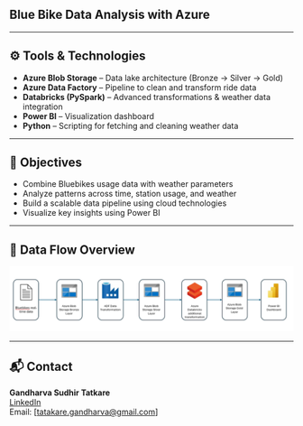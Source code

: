 ## Blue Bike Data Analysis with Azure


---

## ⚙️ Tools & Technologies

- **Azure Blob Storage** – Data lake architecture (Bronze → Silver → Gold)
- **Azure Data Factory** – Pipeline to clean and transform ride data
- **Databricks (PySpark)** – Advanced transformations & weather data integration
- **Power BI** – Visualization dashboard
- **Python** – Scripting for fetching and cleaning weather data

---

## 🧠 Objectives

- Combine Bluebikes usage data with weather parameters
- Analyze patterns across time, station usage, and weather
- Build a scalable data pipeline using cloud technologies
- Visualize key insights using Power BI

---

## 🔄 Data Flow Overview

![image_alt](https://github.com/GandharvaTatkare/BlueBikesProject/blob/d5cd4562d0612af5e0d3874e2ba6d76ba50ee685/data_flow.png)

---

## 📬 Contact

**Gandharva Sudhir Tatkare**  
[LinkedIn](https://www.linkedin.com/in/gandharva-tatkare/)  
Email: [tatakare.gandharva@gmail.com]


